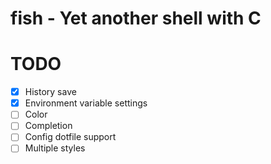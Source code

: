 # fish - Yet another shell with C

# TODO

- [x] History save
- [x] Environment variable settings
- [ ] Color
- [ ] Completion
- [ ] Config dotfile support
- [ ] Multiple styles